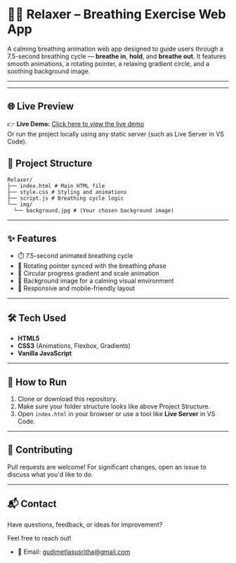 # 🧘‍♂️ Relaxer – Breathing Exercise Web App

A calming breathing animation web app designed to guide users through a 7.5-second breathing cycle — **breathe in**, **hold**, and **breathe out**. It features smooth animations, a rotating pointer, a relaxing gradient circle, and a soothing background image.

---

---
## 🌐 Live Preview

👉 **Live Demo:** [Click here to view the live demo](https://susrithag1908.github.io/MindRelaxer/)  
Or run the project locally using any static server (such as Live Server in VS Code).

## 📁 Project Structure
```text
Relaxer/
├── index.html # Main HTML file
├── style.css # Styling and animations
├── script.js # Breathing cycle logic
└── img/
  └── background.jpg # (Your chosen background image)
```

---

## ✨ Features

- ⏱️ 7.5-second animated breathing cycle
- 🔄 Rotating pointer synced with the breathing phase
- 🎨 Circular progress gradient and scale animation
- 🌅 Background image for a calming visual environment
- 📱 Responsive and mobile-friendly layout

---

## 🛠️ Tech Used

- **HTML5**
- **CSS3** (Animations, Flexbox, Gradients)
- **Vanilla JavaScript**

---

## 🔧 How to Run

1. Clone or download this repository.
2. Make sure your folder structure looks like above Project Structure.
3. Open `index.html` in your browser or use a tool like **Live Server** in VS Code.

---



🤝 Contributing
---
Pull requests are welcome! For significant changes, open an issue to discuss what you'd like to do.

---

## 📬 Contact

Have questions, feedback, or ideas for improvement?

Feel free to reach out!

- 📧 Email: [gudimetlasusritha@gmail.com](mailto:gudimetlasusritha@gmail.com)



